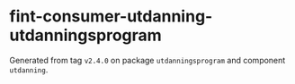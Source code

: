 # fint-consumer-utdanning-utdanningsprogram

Generated from tag `v2.4.0` on package `utdanningsprogram` and component `utdanning`.
